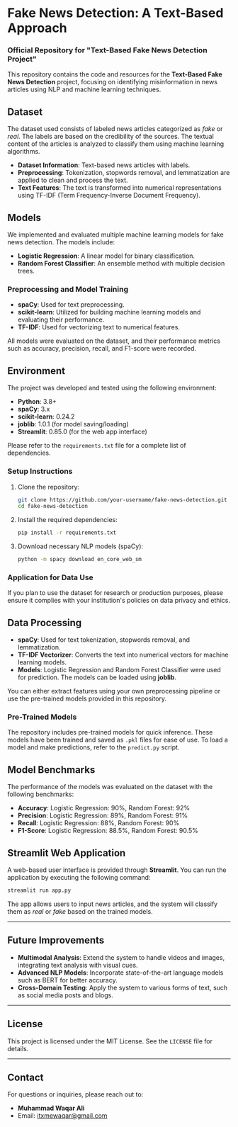 # Fake News Detection: A Text-Based Approach

### Official Repository for "Text-Based Fake News Detection Project"

This repository contains the code and resources for the **Text-Based Fake News Detection** project, focusing on identifying misinformation in news articles using NLP and machine learning techniques.

## Dataset

The dataset used consists of labeled news articles categorized as *fake* or *real*. The labels are based on the credibility of the sources. The textual content of the articles is analyzed to classify them using machine learning algorithms.

- **Dataset Information**: Text-based news articles with labels.
- **Preprocessing**: Tokenization, stopwords removal, and lemmatization are applied to clean and process the text.
- **Text Features**: The text is transformed into numerical representations using TF-IDF (Term Frequency-Inverse Document Frequency).

## Models

We implemented and evaluated multiple machine learning models for fake news detection. The models include:
- **Logistic Regression**: A linear model for binary classification.
- **Random Forest Classifier**: An ensemble method with multiple decision trees.

### Preprocessing and Model Training
- **spaCy**: Used for text preprocessing.
- **scikit-learn**: Utilized for building machine learning models and evaluating their performance.
- **TF-IDF**: Used for vectorizing text to numerical features.

All models were evaluated on the dataset, and their performance metrics such as accuracy, precision, recall, and F1-score were recorded.

## Environment

The project was developed and tested using the following environment:
- **Python**: 3.8+
- **spaCy**: 3.x
- **scikit-learn**: 0.24.2
- **joblib**: 1.0.1 (for model saving/loading)
- **Streamlit**: 0.85.0 (for the web app interface)

Please refer to the `requirements.txt` file for a complete list of dependencies.

### Setup Instructions

1. Clone the repository:
    ```bash
    git clone https://github.com/your-username/fake-news-detection.git
    cd fake-news-detection
    ```

2. Install the required dependencies:
    ```bash
    pip install -r requirements.txt
    ```

3. Download necessary NLP models (spaCy):
    ```bash
    python -m spacy download en_core_web_sm
    ```

### Application for Data Use
If you plan to use the dataset for research or production purposes, please ensure it complies with your institution's policies on data privacy and ethics.

## Data Processing

- **spaCy**: Used for text tokenization, stopwords removal, and lemmatization.
- **TF-IDF Vectorizer**: Converts the text into numerical vectors for machine learning models.
- **Models**: Logistic Regression and Random Forest Classifier were used for prediction. The models can be loaded using **joblib**.

You can either extract features using your own preprocessing pipeline or use the pre-trained models provided in this repository.

### Pre-Trained Models
The repository includes pre-trained models for quick inference. These models have been trained and saved as `.pkl` files for ease of use. To load a model and make predictions, refer to the `predict.py` script.

## Model Benchmarks

The performance of the models was evaluated on the dataset with the following benchmarks:
- **Accuracy**: Logistic Regression: 90%, Random Forest: 92%
- **Precision**: Logistic Regression: 89%, Random Forest: 91%
- **Recall**: Logistic Regression: 88%, Random Forest: 90%
- **F1-Score**: Logistic Regression: 88.5%, Random Forest: 90.5%

## Streamlit Web Application

A web-based user interface is provided through **Streamlit**. You can run the application by executing the following command:

```bash
streamlit run app.py
```

The app allows users to input news articles, and the system will classify them as *real* or *fake* based on the trained models.

---

## Future Improvements

- **Multimodal Analysis**: Extend the system to handle videos and images, integrating text analysis with visual cues.
- **Advanced NLP Models**: Incorporate state-of-the-art language models such as BERT for better accuracy.
- **Cross-Domain Testing**: Apply the system to various forms of text, such as social media posts and blogs.

---

## License

This project is licensed under the MIT License. See the `LICENSE` file for details.

---

## Contact

For questions or inquiries, please reach out to:

- **Muhammad Waqar Ali**
- Email: [itxmewaqar@gmail.com](mailto:itxmewaqar@gmail.com)
